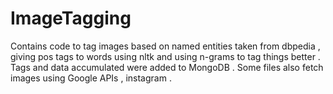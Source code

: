 # ImageTagging
Contains code to tag images based on named entities taken from dbpedia , giving pos tags to words using nltk and using n-grams to tag 
things better .
Tags and data accumulated were added to  MongoDB .
Some files also fetch images using Google APIs , instagram .
